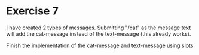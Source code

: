 # Exercise 7

I have created 2 types of messages. 
Submitting "/cat" as the message text will add the cat-message instead of the text-message (this already works).

Finish the implementation of the cat-message and text-message using slots
